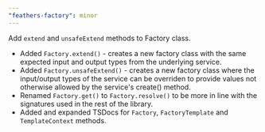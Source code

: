 ```yaml
---
"feathers-factory": minor
---
```


Add `extend` and `unsafeExtend` methods to Factory class.

- Added `Factory.extend()` - creates a new factory class with the same expected input and output types from the underlying service.
- Added `Factory.unsafeExtend()` - creates a new factory class where the input/output types of the service can be overriden to provide values not otherwise allowed by the service's create() method.
- Renamed `Factory.get()` to `Factory.resolve()` to be more in line with the signatures used in the rest of the library.
- Added and expanded TSDocs for `Factory`, `FactoryTemplate` and `TemplateContext` methods.
